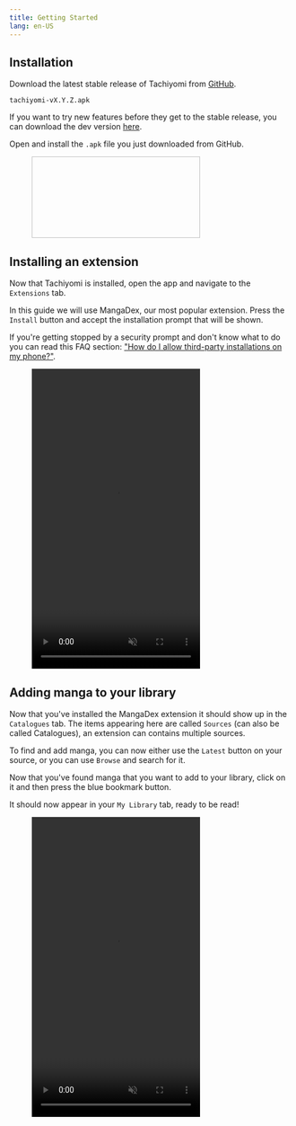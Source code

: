 ```yaml
---
title: Getting Started
lang: en-US
---
```


## Installation

Download the latest stable release of Tachiyomi from
[GitHub](https://github.com/inorichi/tachiyomi/releases/latest).

`tachiyomi-vX.Y.Z.apk`

If you want to try new features before they get to the stable release,
you can download the dev version [here](http://tachiyomi.kanade.eu/latest).

Open and install the `.apk` file you just downloaded from GitHub.

<figure class="centered">
	<img height="145" intrinsicsize="1000x500" width="300"
	  :src="$withBase('/assets/media/installprompt.png')">
</figure>

## Installing an extension

Now that Tachiyomi is installed, open the app and navigate to the
`Extensions` tab.

In this guide we will use MangaDex, our most popular extension.
Press the `Install` button and accept the installation prompt that
will be shown.

If you're getting stopped by a security prompt and don't know what to do
you can read this FAQ section: ["How do I allow third-party installations
on my phone?"](/faq/#how-do-i-allow-third-party-installations).

<figure class="centered">
	<video autoplay crossorigin="use-credentials" height="534"
	  intrinsicsize="500x100" loading="lazy" loop="loop" muted="muted"
	  playsinline="playsinline" :poster="$withBase('/assets/media/extensioninstaller.png')"
	  preload="none" width="300">
		<source :src="$withBase('/assets/media/extensioninstaller.webm')" type="video/webm" />
		<source :src="$withBase('/assets/media/extensioninstaller.mp4')" type="video/mp4" />
	</video>
</figure>

## Adding manga to your library

Now that you've installed the MangaDex extension it should show up in
the `Catalogues` tab. The items appearing here are called `Sources`
(can also be called Catalogues), an extension can contains multiple sources.

To find and add manga, you can now either use the `Latest` button on your
source, or you can use `Browse` and search for it.

Now that you've found manga that you want to add to your library, click
on it and then press the blue bookmark button.

It should now appear in your `My Library` tab, ready to be read!

<figure class="centered">
	<video autoplay crossorigin="use-credentials" height="534"
	  intrinsicsize="500x1000" loading="lazy" loop="loop" muted="muted"
	  playsinline="playsinline" :poster="$withBase('/assets/media/addtolibrary.png')"
	  preload="none" width="300">
		<source :src="$withBase('/assets/media/addtolibrary.webm')" type="video/webm" />
		<source :src="$withBase('/assets/media/addtolibrary.mp4')" type="video/mp4" />
	</video>
</figure>
